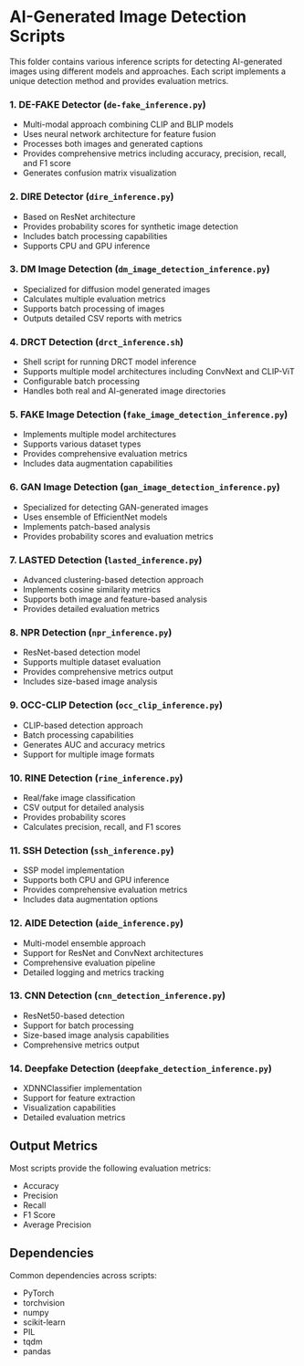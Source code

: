 # AI-Generated Image Detection Scripts
This folder contains various inference scripts for detecting AI-generated images using different models and approaches. Each script implements a unique detection method and provides evaluation metrics.


### 1. DE-FAKE Detector (`de-fake_inference.py`)
- Multi-modal approach combining CLIP and BLIP models
- Uses neural network architecture for feature fusion
- Processes both images and generated captions
- Provides comprehensive metrics including accuracy, precision, recall, and F1 score
- Generates confusion matrix visualization

### 2. DIRE Detector (`dire_inference.py`)
- Based on ResNet architecture
- Provides probability scores for synthetic image detection
- Includes batch processing capabilities
- Supports CPU and GPU inference

### 3. DM Image Detection (`dm_image_detection_inference.py`)
- Specialized for diffusion model generated images
- Calculates multiple evaluation metrics
- Supports batch processing of images
- Outputs detailed CSV reports with metrics

### 4. DRCT Detection (`drct_inference.sh`)
- Shell script for running DRCT model inference
- Supports multiple model architectures including ConvNext and CLIP-ViT
- Configurable batch processing
- Handles both real and AI-generated image directories

### 5. FAKE Image Detection (`fake_image_detection_inference.py`)
- Implements multiple model architectures
- Supports various dataset types
- Provides comprehensive evaluation metrics
- Includes data augmentation capabilities

### 6. GAN Image Detection (`gan_image_detection_inference.py`)
- Specialized for detecting GAN-generated images
- Uses ensemble of EfficientNet models
- Implements patch-based analysis
- Provides probability scores and evaluation metrics

### 7. LASTED Detection (`lasted_inference.py`)
- Advanced clustering-based detection approach
- Implements cosine similarity metrics
- Supports both image and feature-based analysis
- Provides detailed evaluation metrics

### 8. NPR Detection (`npr_inference.py`)
- ResNet-based detection model
- Supports multiple dataset evaluation
- Provides comprehensive metrics output
- Includes size-based image analysis

### 9. OCC-CLIP Detection (`occ_clip_inference.py`)
- CLIP-based detection approach
- Batch processing capabilities
- Generates AUC and accuracy metrics
- Support for multiple image formats

### 10. RINE Detection (`rine_inference.py`)
- Real/fake image classification
- CSV output for detailed analysis
- Provides probability scores
- Calculates precision, recall, and F1 scores

### 11. SSH Detection (`ssh_inference.py`)
- SSP model implementation
- Supports both CPU and GPU inference
- Provides comprehensive evaluation metrics
- Includes data augmentation options

### 12. AIDE Detection (`aide_inference.py`)
- Multi-model ensemble approach
- Support for ResNet and ConvNext architectures
- Comprehensive evaluation pipeline
- Detailed logging and metrics tracking

### 13. CNN Detection (`cnn_detection_inference.py`)
- ResNet50-based detection
- Support for batch processing
- Size-based image analysis capabilities
- Comprehensive metrics output

### 14. Deepfake Detection (`deepfake_detection_inference.py`)
- XDNNClassifier implementation
- Support for feature extraction
- Visualization capabilities
- Detailed evaluation metrics

## Output Metrics
Most scripts provide the following evaluation metrics:
- Accuracy
- Precision
- Recall
- F1 Score
- Average Precision
## Dependencies
Common dependencies across scripts:
- PyTorch
- torchvision
- numpy
- scikit-learn
- PIL
- tqdm
- pandas
